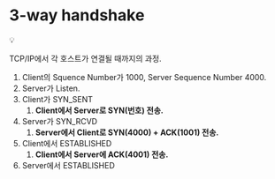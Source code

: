 # 3-way handshake

<aside>
💡

TCP/IP에서 각 호스트가 연결될 때까지의 과정.

</aside>

1. Client의 Squence Number가 1000, Server Sequence Number 4000.
2. Server가 Listen.
3. Client가 SYN_SENT
    1. **Client에서 Server로 SYN(번호) 전송.**
4. Server가 SYN_RCVD
    1. **Server에서 Client로 SYN(4000) + ACK(1001) 전송.**
5. Client에서 ESTABLISHED
    1. **Client에서 Server에 ACK(4001) 전송.**
6. Server에서 ESTABLISHED